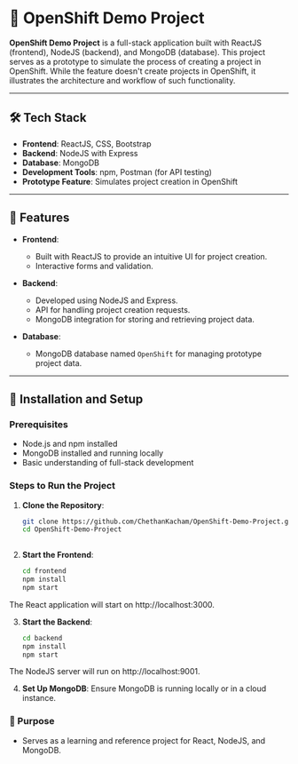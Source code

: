 # 🚀 OpenShift Demo Project

**OpenShift Demo Project** is a full-stack application built with ReactJS (frontend), NodeJS (backend), and MongoDB (database). This project serves as a prototype to simulate the process of creating a project in OpenShift. While the feature doesn't create projects in OpenShift, it illustrates the architecture and workflow of such functionality.

---

## 🛠️ Tech Stack

- **Frontend**: ReactJS, CSS, Bootstrap
- **Backend**: NodeJS with Express
- **Database**: MongoDB
- **Development Tools**: npm, Postman (for API testing)
- **Prototype Feature**: Simulates project creation in OpenShift

---

## 📜 Features

- **Frontend**:
  - Built with ReactJS to provide an intuitive UI for project creation.
  - Interactive forms and validation.
  
- **Backend**:
  - Developed using NodeJS and Express.
  - API for handling project creation requests.
  - MongoDB integration for storing and retrieving project data.
  
- **Database**:
  - MongoDB database named `OpenShift` for managing prototype project data.
  
---

## 🚀 Installation and Setup

### Prerequisites
- Node.js and npm installed
- MongoDB installed and running locally
- Basic understanding of full-stack development

### Steps to Run the Project

1. **Clone the Repository**:
   ```bash
   git clone https://github.com/ChethanKacham/OpenShift-Demo-Project.git
   cd OpenShift-Demo-Project
 
2. **Start the Frontend**:
   ```bash
   cd frontend
   npm install
   npm start
   
The React application will start on http://localhost:3000.

3. **Start the Backend**:
   ```bash
   cd backend
   npm install
   npm start

The NodeJS server will run on http://localhost:9001.

4. **Set Up MongoDB**: Ensure MongoDB is running locally or in a cloud instance.   

### 📌 Purpose

- Serves as a learning and reference project for React, NodeJS, and MongoDB.